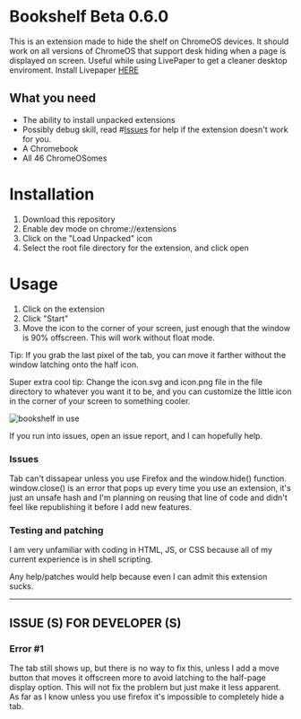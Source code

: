 # Bookshelf Beta 0.6.0
This is an extension made to hide the shelf on ChromeOS devices. It should work on all versions of ChromeOS that support desk hiding when a page is displayed on screen.
Useful while using LivePaper to get a cleaner desktop enviroment.
Install Livepaper [HERE](https://github.com/supechicken/ChromeOS-LivePaper)

## What you need
- The ability to install unpacked extensions
- Possibly debug skill, read #[Issues](https://github.com/grumpyman12601/bookshelf#issues) for help if the extension doesn't work for you.
- A Chromebook
- All 46 ChromeOSomes

# Installation
1. Download this repository
2. Enable dev mode on chrome://extensions
3. Click on the "Load Unpacked" icon
4. Select the root file directory for the extension, and click open

# Usage
1. Click on the extension
2. Click "Start"
3. Move the icon to the corner of your screen, just enough that the window is 90% offscreen. This will work without float mode.

Tip: If you grab the last pixel of the tab, you can move it farther without the window latching onto the half icon.

Super extra cool tip: Change the icon.svg and icon.png file in the file directory to whatever you want it to be, and you can customize the little icon in the corner of your screen to something cooler.

![bookshelf in use](https://github.com/grumpyman12601/bookshelf/assets/101584530/b001ab54-f868-4738-8ced-e87a7a362919)

If you run into issues, open an issue report, and I can hopefully help.

### Issues
Tab can't dissapear unless you use Firefox and the window.hide() function.
window.close() is an error that pops up every time you use an extension, it's just an unsafe hash and I'm planning on reusing that line of code and didn't feel like republishing it before I add new features.

### Testing and patching
I am very unfamiliar with coding in HTML, JS, or CSS because all of my current experience is in shell scripting.

Any help/patches would help because even I can admit this extension sucks.

-------------------------------------------------------------------------------------------------------------------------------------------------------------------------------------
## ISSUE (S) FOR DEVELOPER (S)
### Error #1
The tab still shows up, but there is no way to fix this, unless I add a move button that moves it offscreen more to avoid latching to the half-page display option. This will not fix the problem but just make it less apparent. As far as I know unless you use firefox it's impossible to completely hide a tab.
